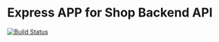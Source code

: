 # Express APP for Shop Backend API

[![Build Status](https://travis-ci.com/sholabioku/node-rest-shop.svg?branch=develop)](https://travis-ci.com/sholabioku/node-rest-shop)
